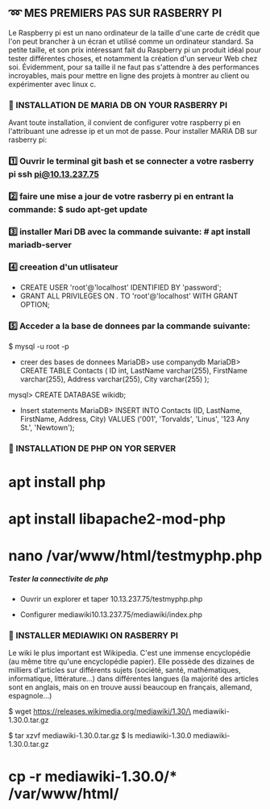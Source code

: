 
## :loop:   MES PREMIERS PAS SUR RASBERRY PI

Le Raspberry pi est un nano ordinateur de la taille d'une carte de crédit que l'on peut brancher à un écran et utilisé comme un ordinateur standard. Sa petite taille, et son prix intéressant fait du Raspberry pi un produit idéal pour tester différentes 
choses, et notamment la création d'un serveur Web chez soi. Évidemment, pour sa taille il ne faut pas s'attendre à des performances incroyables, mais pour mettre en ligne des projets à montrer au client ou expérimenter avec linux c.


### :pushpin: INSTALLATION DE MARIA DB ON YOUR RASBERRY PI

Avant toute installation, il convient de configurer votre raspberry pi en l'attribuant une adresse ip et un mot de passe.
Pour installer MARIA DB sur rasberry pi:
### :one: Ouvrir le terminal git bash et se connecter a votre rasberry pi  ssh pi@10.13.237.75
### :two: faire une mise a jour de votre rasberry pi en entrant la commande:  $ sudo apt-get update


### :three: installer Mari DB avec la commande suivante:  # apt install mariadb-server

### :four: creeation d'un utlisateur 

- CREATE USER 'root'@'localhost' IDENTIFIED BY 'password';
- GRANT ALL PRIVILEGES ON *.* TO 'root'@'localhost' WITH GRANT OPTION;

### :five: Acceder a la base de donnees par la commande suivante: 
$ mysql -u root -p

- creer des bases de donnees
MariaDB> use companydb
MariaDB> CREATE TABLE Contacts (
ID int,
LastName varchar(255),
FirstName varchar(255),
Address varchar(255),
City varchar(255)
);

mysql> CREATE DATABASE wikidb;

- Insert statements
MariaDB> INSERT INTO Contacts (ID, LastName, FirstName, Address, City)
VALUES ('001', 'Torvalds', 'Linus', '123 Any St.', 'Newtown');


### :pushpin: INSTALLATION DE PHP ON YOR SERVER

 # apt install php
# apt install libapache2-mod-php

# nano /var/www/html/testmyphp.php
<?php
phpinfo();
?>

##### Tester la connectivite de php
- Ouvrir un explorer et taper 10.13.237.75/testmyphp.php

- Configurer mediawiki10.13.237.75/mediawiki/index.php

### :pushpin: INSTALLER MEDIAWIKI ON RASBERRY PI

Le wiki le plus important est Wikipedia. C'est une immense encyclopédie (au même titre qu'une encyclopédie papier).
Elle possède des dizaines de milliers d'articles sur différents sujets (société, santé, mathématiques, informatique, littérature...) dans différentes langues (la majorité des articles sont en anglais, mais on en trouve aussi beaucoup en français, allemand, espagnole...)


$ wget https://releases.wikimedia.org/mediawiki/1.30/\
mediawiki-1.30.0.tar.gz


$ tar xzvf mediawiki-1.30.0.tar.gz
$ ls
mediawiki-1.30.0 mediawiki-1.30.0.tar.gz
# cp -r mediawiki-1.30.0/* /var/www/html/
